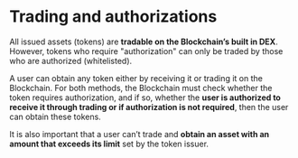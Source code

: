 
# Trading and authorizations
All issued assets (tokens) are **tradable on the Blockchain’s built in DEX**. However, tokens who require "authorization" can only be traded by those who are authorized (whitelisted).

A user can obtain any token either by receiving it or trading it on the Blockchain. For both methods, the Blockchain must check whether the token requires authorization, and if so, whether the **user is authorized to receive it through trading or if authorization is not required**, then the user can obtain these tokens.

It is also important that a user can’t trade and **obtain an asset with an amount that exceeds its limit** set by the token issuer. 

